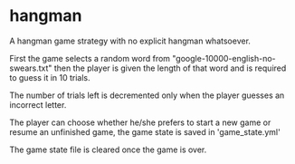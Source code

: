 # hangman

A hangman game strategy with no explicit hangman whatsoever.

First the game selects a random word from "google-10000-english-no-swears.txt"
then the player is given the length of that word and is required to guess it in 10 trials.

The number of trials left is decremented only when the player guesses an incorrect letter.

The player can choose whether he/she prefers to start a new game or resume an unfinished game,
the game state is saved in 'game_state.yml'

The game state file is cleared once the game is over.
